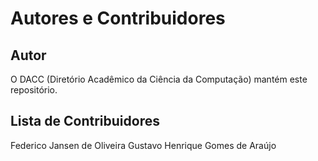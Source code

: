 # Autores e Contribuidores

## Autor

O DACC (Diretório Acadêmico da Ciência da Computação) mantém este repositório.

## Lista de Contribuidores
Federico Jansen de Oliveira
Gustavo Henrique Gomes de Araújo
